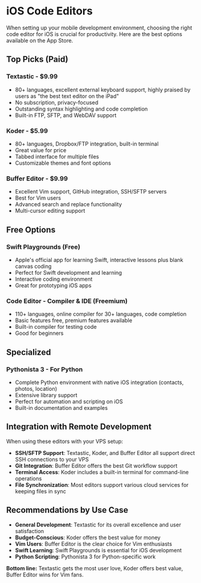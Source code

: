 # iOS Code Editors

When setting up your mobile development environment, choosing the right code editor for iOS is crucial for productivity. Here are the best options available on the App Store.

## **Top Picks (Paid)**

### **Textastic** - $9.99
- 80+ languages, excellent external keyboard support, highly praised by users as "the best text editor on the iPad"  
- No subscription, privacy-focused
- Outstanding syntax highlighting and code completion
- Built-in FTP, SFTP, and WebDAV support

### **Koder** - $5.99
- 80+ languages, Dropbox/FTP integration, built-in terminal 
- Great value for price
- Tabbed interface for multiple files
- Customizable themes and font options

### **Buffer Editor** - $9.99
- Excellent Vim support, GitHub integration, SSH/SFTP servers 
- Best for Vim users
- Advanced search and replace functionality
- Multi-cursor editing support

## **Free Options**

### **Swift Playgrounds** (Free)
- Apple's official app for learning Swift, interactive lessons plus blank canvas coding 
- Perfect for Swift development and learning
- Interactive coding environment
- Great for prototyping iOS apps

### **Code Editor - Compiler & IDE** (Freemium)
- 110+ languages, online compiler for 30+ languages, code completion 
- Basic features free, premium features available
- Built-in compiler for testing code
- Good for beginners

## **Specialized**

### **Pythonista 3** - For Python
- Complete Python environment with native iOS integration (contacts, photos, location) 
- Extensive library support
- Perfect for automation and scripting on iOS
- Built-in documentation and examples

## **Integration with Remote Development**

When using these editors with your VPS setup:

- **SSH/SFTP Support**: Textastic, Koder, and Buffer Editor all support direct SSH connections to your VPS
- **Git Integration**: Buffer Editor offers the best Git workflow support
- **Terminal Access**: Koder includes a built-in terminal for command-line operations
- **File Synchronization**: Most editors support various cloud services for keeping files in sync

## **Recommendations by Use Case**

- **General Development**: Textastic for its overall excellence and user satisfaction
- **Budget-Conscious**: Koder offers the best value for money
- **Vim Users**: Buffer Editor is the clear choice for Vim enthusiasts
- **Swift Learning**: Swift Playgrounds is essential for iOS development
- **Python Scripting**: Pythonista 3 for Python-specific work

**Bottom line:** Textastic gets the most user love, Koder offers best value, Buffer Editor wins for Vim fans.